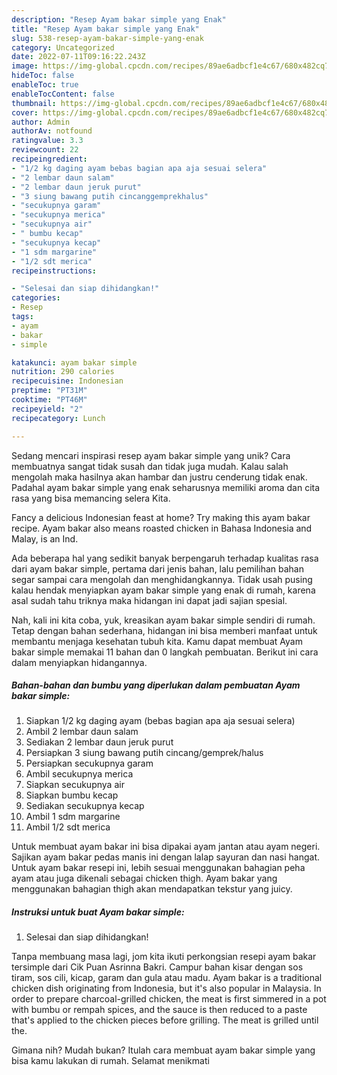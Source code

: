```yaml
---
description: "Resep Ayam bakar simple yang Enak"
title: "Resep Ayam bakar simple yang Enak"
slug: 538-resep-ayam-bakar-simple-yang-enak
category: Uncategorized
date: 2022-07-11T09:16:22.243Z
image: https://img-global.cpcdn.com/recipes/89ae6adbcf1e4c67/680x482cq70/ayam-bakar-simple-foto-resep-utama.jpg
hideToc: false
enableToc: true
enableTocContent: false
thumbnail: https://img-global.cpcdn.com/recipes/89ae6adbcf1e4c67/680x482cq70/ayam-bakar-simple-foto-resep-utama.jpg
cover: https://img-global.cpcdn.com/recipes/89ae6adbcf1e4c67/680x482cq70/ayam-bakar-simple-foto-resep-utama.jpg
author: Admin
authorAv: notfound
ratingvalue: 3.3
reviewcount: 22
recipeingredient:
- "1/2 kg daging ayam bebas bagian apa aja sesuai selera"
- "2 lembar daun salam"
- "2 lembar daun jeruk purut"
- "3 siung bawang putih cincanggemprekhalus"
- "secukupnya garam"
- "secukupnya merica"
- "secukupnya air"
- " bumbu kecap"
- "secukupnya kecap"
- "1 sdm margarine"
- "1/2 sdt merica"
recipeinstructions:

- "Selesai dan siap dihidangkan!"
categories:
- Resep
tags:
- ayam
- bakar
- simple

katakunci: ayam bakar simple 
nutrition: 290 calories
recipecuisine: Indonesian
preptime: "PT31M"
cooktime: "PT46M"
recipeyield: "2"
recipecategory: Lunch

---
```





Sedang mencari inspirasi resep ayam bakar simple yang unik? Cara membuatnya sangat tidak susah dan tidak juga mudah. Kalau salah mengolah maka hasilnya akan hambar dan justru cenderung tidak enak. Padahal ayam bakar simple yang enak seharusnya memiliki aroma dan cita rasa yang bisa memancing selera Kita.





Fancy a delicious Indonesian feast at home? Try making this ayam bakar recipe. Ayam bakar also means roasted chicken in Bahasa Indonesia and Malay, is an Ind.

Ada beberapa hal yang sedikit banyak berpengaruh terhadap kualitas rasa dari ayam bakar simple, pertama dari jenis bahan, lalu pemilihan bahan segar sampai cara mengolah dan menghidangkannya. Tidak usah pusing kalau hendak menyiapkan ayam bakar simple yang enak di rumah, karena asal sudah tahu triknya maka hidangan ini dapat jadi sajian spesial.






Nah, kali ini kita coba, yuk, kreasikan ayam bakar simple sendiri di rumah. Tetap dengan bahan sederhana, hidangan ini bisa memberi manfaat untuk membantu menjaga kesehatan tubuh kita. Kamu dapat membuat Ayam bakar simple memakai 11 bahan dan 0 langkah pembuatan. Berikut ini cara dalam menyiapkan hidangannya.

<!--inarticleads1-->

##### Bahan-bahan dan bumbu yang diperlukan dalam pembuatan Ayam bakar simple:

1. Siapkan 1/2 kg daging ayam (bebas bagian apa aja sesuai selera)
1. Ambil 2 lembar daun salam
1. Sediakan 2 lembar daun jeruk purut
1. Persiapkan 3 siung bawang putih cincang/gemprek/halus
1. Persiapkan secukupnya garam
1. Ambil secukupnya merica
1. Siapkan secukupnya air
1. Siapkan  bumbu kecap
1. Sediakan secukupnya kecap
1. Ambil 1 sdm margarine
1. Ambil 1/2 sdt merica


Untuk membuat ayam bakar ini bisa dipakai ayam jantan atau ayam negeri. Sajikan ayam bakar pedas manis ini dengan lalap sayuran dan nasi hangat. Untuk ayam bakar resepi ini, lebih sesuai menggunakan bahagian peha ayam atau juga dikenali sebagai chicken thigh. Ayam bakar yang menggunakan bahagian thigh akan mendapatkan tekstur yang juicy. 

<!--inarticleads2-->

##### Instruksi untuk buat Ayam bakar simple:


1. Selesai dan siap dihidangkan!

Tanpa membuang masa lagi, jom kita ikuti perkongsian resepi ayam bakar tersimple dari Cik Puan Asrinna Bakri. Campur bahan kisar dengan sos tiram, sos cili, kicap, garam dan gula atau madu. Ayam bakar is a traditional chicken dish originating from Indonesia, but it&#39;s also popular in Malaysia. In order to prepare charcoal-grilled chicken, the meat is first simmered in a pot with bumbu or rempah spices, and the sauce is then reduced to a paste that&#39;s applied to the chicken pieces before grilling. The meat is grilled until the. 

Gimana nih? Mudah bukan? Itulah cara membuat ayam bakar simple yang bisa kamu lakukan di rumah. Selamat menikmati
